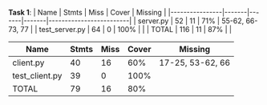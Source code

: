 **Task 1**:
| Name           | Stmts | Miss  | Cover | Missing                 |
|----------------|-------|-------|-------|-------------------------|
| server.py      | 52    | 11    | 71%   | 55-62, 66-73, 77        |
| test_server.py | 64    | 0     | 100%  |                         |
| TOTAL          | 116   | 11    | 87%   |                         |


| Name           | Stmts | Miss  | Cover | Missing                 |
|----------------|-------|-------|-------|-------------------------|
| client.py      | 40    | 16    | 60%   | 17-25, 53-62, 66        |
| test_client.py | 39    | 0     | 100%  |                         |
| TOTAL          | 79    | 16    | 80%   |                         |
